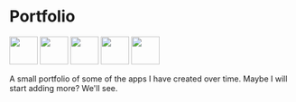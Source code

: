 
# Portfolio
<p float="left">
<img src="https://user-images.githubusercontent.com/31239471/115019428-7db3b600-9eb9-11eb-9e6a-49004b76cd02.png" width="50">
<img src="https://user-images.githubusercontent.com/31239471/115019384-712f5d80-9eb9-11eb-801a-e56337f16c36.png" width="50">
<img src="https://user-images.githubusercontent.com/31239471/115019371-6bd21300-9eb9-11eb-911c-b48d978dbd1e.png" width="50">
<img src="https://user-images.githubusercontent.com/31239471/115019384-712f5d80-9eb9-11eb-801a-e56337f16c36.png" width="50">
<img src="https://user-images.githubusercontent.com/31239471/115019382-6f659a00-9eb9-11eb-9519-9452863fd591.png" width="50">
</p>

A small portfolio of some of the apps I have created over time. Maybe I will start adding more? We'll see.
